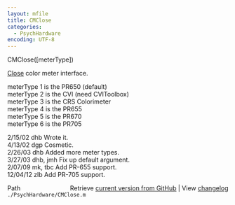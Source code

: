 ```yaml
---
layout: mfile
title: CMClose
categories:
  - PsychHardware
encoding: UTF-8
---
```


CMClose([meterType])  

[Close](/docs/Close) color meter interface.  

meterType 1 is the PR650 (default)  
meterType 2 is the CVI (need CVIToolbox)  
meterType 3 is the CRS Colorimeter  
meterType 4 is the PR655  
meterType 5 is the PR670  
meterType 6 is the PR705  

2/15/02  dhb  Wrote it.  
4/13/02  dgp    Cosmetic.  
2/26/03  dhb  Added more meter types.  
3/27/03  dhb, jmh  Fix up default argument.  
2/07/09  mk, tbc  Add PR-655 support.  
12/04/12 zlb  Add PR-705 support.  


<div class="code_header" style="text-align:right;">
  <span style="float:left;">Path&nbsp;&nbsp;</span> <span class="counter">Retrieve <a href=
  "https://raw.github.com/Psychtoolbox-3/Psychtoolbox-3/beta/./PsychHardware/CMClose.m">current version from GitHub</a> | View <a href=
  "https://github.com/Psychtoolbox-3/Psychtoolbox-3/commits/beta/./PsychHardware/CMClose.m">changelog</a></span>
</div>
<div class="code">
  <code>./PsychHardware/CMClose.m</code>
</div>
